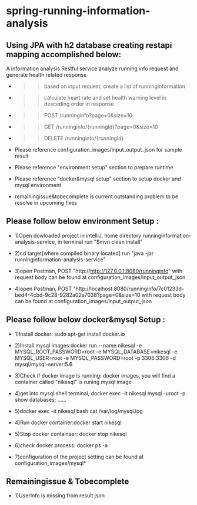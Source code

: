 # spring-running-information-analysis
## Using JPA with h2 database creating restapi mapping accomplished below:
A information analysis Restful service analyze running info request and generate health related response
* >> based on input request, create a list of runninginformation
* >> calculate heart rate and set health warning level in desceding order in response
* >> POST /runninginfo?page=0&size=10
* >> GET /runninginfo/{runningId}?page=0&size=10
* >> DELETE /runninginfo/{runningId}

* Please reference configuration_images/input_output_json for sample result
* Please reference "environment setup" section to prepare runtime
* Please reference "docker&mysql setup" section to setup docker and mysql environment
* remainingissue&tobecomplete is current outstanding problem to be resolve in upcoming fixes

## Please follow below environment Setup :

* 1)Open dowloaded project in intelliJ, home directory runninginformation-analysis-service, in terminal run "$mvn clean install"

* 2)cd target[where compiled binary located] run "java -jar runninginformation-analysis-service"

* 3)open Postman, POST "http://http://127.0.0.1:8080/runninginfo" with request body can be found at configuration_images/input_output_json

* 4)open Postman, POST "http://localhost:8080/runninginfo/7c01233d-bed4-4cbd-9c28-9282a02a7038?page=0&size=10 with request body can be found at configuration_images/input_output_json

## Please follow below docker&mysql Setup :

* 1)Install docker: sudo apt-get install docker.io

* 2)Install mysql images:docker run --name nikesql -e MYSQL_ROOT_PASSWORD=root -e MYSQL_DATABASE=nikesql -e MYSQL_USER=root -e MYSQL_PASSWORD=root -p 3306:3306 -d mysql/mysql-server:5.6

* 3)Check if docker image is running: docker images, you will find a container called "nikesql" is runing mysql image

* 4)get into mysql shell terminal, docker exec -it nikesql mysql -uroot -p
show databases;
......

* 5)docker exec -it nikesql bash
   cat /var/log/mysql.log

* 4)Run docker container:docker start nikesql

* 5)Stop docker containser: docker stop nikesql

* 6)check docker process: docker ps -a

* 7)configuration of the project setting can be found at configuration_images/mysql*

## Remainingissue & Tobecomplete
* 1)UserInfo is missing from result json


